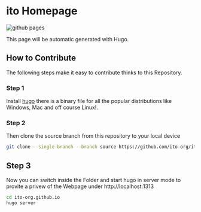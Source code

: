 # ito Homepage

![github pages](https://github.com/ito-org/ito-org.github.io/workflows/github%20pages/badge.svg)

This page will be automatic generated with Hugo.


## How to Contribute

The following steps make it easy to contribute thinks to this Repository. 

### Step 1

Install [hugo](https://gohugo.io/getting-started/installing/) there is a binary file for all the popular distributions like Windows, Mac and off course Linux!. 

### Step 2 

Then clone the source branch from this repository to your local device

```bash
git clone --single-branch --branch source https://github.com/ito-org/ito-org.github.io.git
```

## Step 3

Now you can switch inside the Folder and start hugo in server mode to provite a privew of the Webpage under http://localhost:1313

```bash
cd ito-org.github.io
hugo server
```